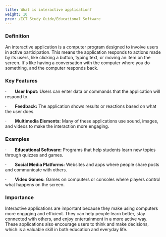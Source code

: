 ```yaml
---
title: What is interactive application?
weight: 10
prev: /ICT Study Guide/Educational Software
---
```


### Definition

An interactive application is a computer program designed to involve users in active participation. This means the application responds to actions made by its users, like clicking a button, typing text, or moving an item on the screen. It's like having a conversation with the computer where you do something, and the computer responds back.

### Key Features

·       **User Input:** Users can enter data or commands that the application will respond to.

·       **Feedback:** The application shows results or reactions based on what the user does.

·       **Multimedia Elements:** Many of these applications use sound, images, and videos to make the interaction more engaging.

### Examples

·       **Educational Software:** Programs that help students learn new topics through quizzes and games.

·       **Social Media Platforms:** Websites and apps where people share posts and communicate with others.

·       **Video Games:** Games on computers or consoles where players control what happens on the screen.

### Importance

Interactive applications are important because they make using computers more engaging and efficient. They can help people learn better, stay connected with others, and enjoy entertainment in a more active way. These applications also encourage users to think and make decisions, which is a valuable skill in both education and everyday life.
